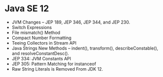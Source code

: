 # Java SE 12
* JVM Changes – JEP 189, JEP 346, JEP 344, and JEP 230.
* Switch Expressions
* File mismatch() Method
* Compact Number Formatting
* Teeing Collectors in Stream API
* Java Strings New Methods – indent(), transform(), describeConstable(), and resolveConstantDesc().
* JEP 334: JVM Constants API
* JEP 305: Pattern Matching for instanceof
* Raw String Literals is Removed From JDK 12.
